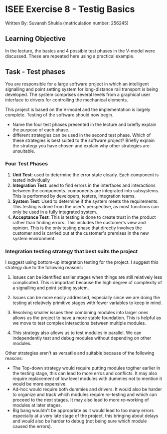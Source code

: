 # ISEE Exercise 8 - Testig Basics

Written By: Suvansh Shukla (matriculation number: 256245)

## Learning Objective

In the lecture, the basics and 4 possible test phases in the V-model were discussed. These are repeated here using a practical example.

## Task - Test phases

You are responsible for a large software project in which an intelligent signalling and point setting system for long-distance rail transport is being developed. The system comprises several levels from a graphical user interface to drivers for controlling the mechanical elements.

This project is based on the V-model and the implementation is largely complete. Testing of the software should now begin.

- Name the four test phases presented in the lecture and briefly explain the purpose of each phase.
- different strategies can be used in the second test phase. Which of these strategies is best suited to the software project? Briefly explain the strategy you have chosen and explain why other strategies are unsuitable.

### Four Test Phases 

1. **Unit Test**: used to determine the error state clearly. Each component is tested individually 
2. **Integration Test**: used to find errors in the interfaces and interactions between the components. components are integrated into subsystems. This is performed by developers, testers, Integration teams.
3. **System Test**: Used to determine if the system meets the requirements. This testing is done from the user's perspective, as most functions can only be used in a fully integrated system.
4. **Acceptance Test**: This is testing is done to create trust in the product rather than finding errors. This includes the customer's view and opinion. This is the only testing phase that directly involves the customer and is carried out at the customer's premises in the new system environment.

### Integration testing strategy that best suits the project

I suggest using bottom-up integration testing for the project. I suggest this strategy due to the following reasons:

1. Issues can be identified earlier stages when things are still relatively less complicated. This is important because the high degree of complexity of a signalling and point setting system.

2. Issues can be more easily addressed, especially since we are doing the testing at relatively primitive stages with fewer variables to keep in mind.

3. Resolving smaller issues then combining modules into larger ones allows us the project to have a more stable foundation. This is helpful as we move to test complex interactions between multiple modules.

4. This strategy also allows us to test modules in parallel. We can independently test and debug modules without depending on other modules.

Other strategies aren't as versatile and suitable because of the following reasons:

- The Top-down strategy would require putting modules togther earlier in the testing stage, this can lead to more erros and conflicts. It may also require replacement of low level modules with dummies not to mention it would be more expensive.
- Ad-hoc would require both dummies and drivers. It would also be harder to organize and track which modules require re-testing and which can proceed to the next stages. It may also lead to more re-working of modules at later stages.
- Big bang wouldn't be appropriate as it would lead to too many errors especially at a very late stage of the project, this bringing about delays and would also be harder to debug (not being sure which module caused the errors).

